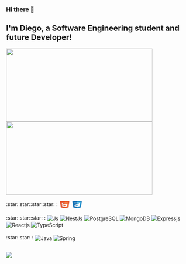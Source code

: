 ### Hi there 👋
<link rel="stylesheet" href="https://cdn.jsdelivr.net/gh/devicons/devicon@v2.15.1/devicon.min.css">

## I'm Diego, a Software Engineering student and future Developer!

<a href="https://github.com/DiegoAndradeD/github-readme-stats">
  <img height=200 width=400 align="center" src="https://github-readme-stats.vercel.app/api?username=DiegoAndradeD&theme=radical" />
</a>
<a href="https://github.com/DiegoAndradeD/convoychat">
  <img height=200 width=400 align="center" src="https://github-readme-stats.vercel.app/api/top-langs?username=DiegoAndradeD&layout=compact&langs_count=8&card_width=320&theme=radical" />
</a>

<div style="display: inline_block">
  
  <div style="display: inline_block"><br> :star::star::star::star: :
     <img align="center" alt="HTML" height="20" width="30" src="https://raw.githubusercontent.com/devicons/devicon/master/icons/html5/html5-original.svg">
      <img align="center" alt="CSS" height="20" width="30" src="https://raw.githubusercontent.com/devicons/devicon/master/icons/css3/css3-original.svg">
  </div>
  
  <div style="display: inline_block"><br> :star::star::star: : 
    <img align="center" alt="Js" height="20" width="30" src="https://cdn.jsdelivr.net/gh/devicons/devicon/icons/javascript/javascript-original.svg">
    <img align="center" alt="NestJs" height="20" width="30" src="https://cdn.jsdelivr.net/gh/devicons/devicon/icons/nestjs/nestjs-plain.svg" />
    <img align="center" alt="PostgreSQL" height="20" width="30" src="https://cdn.jsdelivr.net/gh/devicons/devicon/icons/postgresql/postgresql-original.svg">
    <img align="center" alt="MongoDB" height="20" width="30" src="https://cdn.jsdelivr.net/gh/devicons/devicon/icons/mongodb/mongodb-original-wordmark.svg">
    <img align="center" alt="Expressjs" height="20" width="30" src="https://cdn.jsdelivr.net/gh/devicons/devicon/icons/express/express-original.svg" />
    <img align="center" alt="Reactjs" height="20" width="30" src="https://cdn.jsdelivr.net/gh/devicons/devicon/icons/react/react-original.svg" />
    <img align="center" alt="TypeScript" height="20" width="30" src="https://cdn.jsdelivr.net/gh/devicons/devicon/icons/typescript/typescript-original.svg" />

  </div>
  
  <div style="display: inline_block"><br> :star::star: :
    <img align="center" alt="Java" height="20" width="30" src="https://cdn.jsdelivr.net/gh/devicons/devicon/icons/java/java-original.svg"/>
    <img align="center" alt="Spring" height="20" width="30" src="https://cdn.jsdelivr.net/gh/devicons/devicon/icons/spring/spring-original.svg">
  </div>
    
</div>


  
  ##
 
<div> 
  <a href="https://www.linkedin.com/in/diego-deir%C3%B3-067822248/" target="_blank"><img src="https://img.shields.io/badge/-LinkedIn-%230077B5?style=for-the-badge&logo=linkedin&logoColor=white" target="_blank"></a> 
  
</div>

